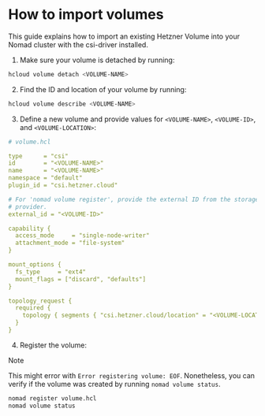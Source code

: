 # How to import volumes

This guide explains how to import an existing Hetzner Volume into your Nomad cluster with the csi-driver installed.

1. Make sure your volume is detached by running:

```bash
hcloud volume detach <VOLUME-NAME>
```

2. Find the ID and location of your volume by running:

```bash
hcloud volume describe <VOLUME-NAME>
```

3. Define a new volume and provide values for `<VOLUME-NAME>`, `<VOLUME-ID>`, and `<VOLUME-LOCATION>`:

```yaml
# volume.hcl

type      = "csi"
id        = "<VOLUME-NAME>"
name      = "<VOLUME-NAME>"
namespace = "default"
plugin_id = "csi.hetzner.cloud"

# For 'nomad volume register', provide the external ID from the storage
# provider.
external_id = "<VOLUME-ID>"

capability {
  access_mode     = "single-node-writer"
  attachment_mode = "file-system"
}

mount_options {
  fs_type     = "ext4"
  mount_flags = ["discard", "defaults"]
}

topology_request {
  required {
    topology { segments { "csi.hetzner.cloud/location" = "<VOLUME-LOCATION>" } }
  }
}
```

4. Register the volume:

> [!NOTE]
> This might error with `Error registering volume: EOF`. Nonetheless, you can verify if the volume was created by running `nomad volume status`.

```bash
nomad register volume.hcl
nomad volume status
```
